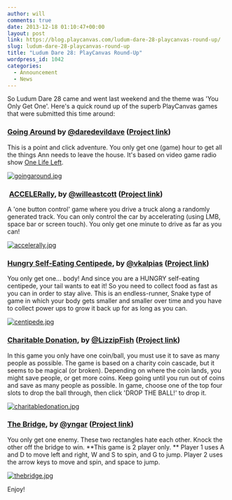 ```yaml
---
author: will
comments: true
date: 2013-12-18 01:10:47+00:00
layout: post
link: https://blog.playcanvas.com/ludum-dare-28-playcanvas-round-up/
slug: ludum-dare-28-playcanvas-round-up
title: "Ludum Dare 28: PlayCanvas Round-Up"
wordpress_id: 1042
categories:
  - Announcement
  - News
---
```


So Ludum Dare 28 came and went last weekend and the theme was 'You Only Get One'. Here's a quick round up of the superb PlayCanvas games that were submitted this time around:

### [Going Around](http://apps.playcanvas.com/dave/goingaround/latest) by [@daredevildave](https://twitter.com/daredevildave) ([Project link](https://playcanvas.com/dave/goingaround))

This is a point and click adventure. You only get one (game) hour to get all the things Ann needs to leave the house. It's based on video game radio show [One Life Left](https://onelifeleft.com/).

[![goingaround.jpg](http://www.html5gamedevs.com/uploads/monthly_12_2013/post-199-0-69200400-1387297953.jpg)](http://apps.playcanvas.com/dave/goingaround/latest)

###  [ACCELERally](http://apps.playcanvas.com/will/acceleronly/accelerally), by [@willeastcott](https://twitter.com/willeastcott) ([Project link](https://playcanvas.com/user/will/acceleronly))

A 'one button control' game where you drive a truck along a randomly generated track. You can only control the car by accelerating (using LMB, space bar or screen touch). You only get one minute to drive as far as you can!

[![accelerally.jpg](http://www.html5gamedevs.com/uploads/monthly_12_2013/post-199-0-50590600-1387297952.jpg)](http://apps.playcanvas.com/will/acceleronly/accelerally)

### [Hungry Self-Eating Centipede](http://apps.playcanvas.com/vaios/ld48/centipede), by [@vkalpias](https://twitter.com/vkalpias) ([Project link](https://playcanvas.com/vaios/ld48))

You only get one... body! And since you are a HUNGRY self-eating centipede, your tail wants to eat it! So you need to collect food as fast as you can in order to stay alive. This is an endless-runner, Snake type of game in which your body gets smaller and smaller over time and you have to collect power ups to grow it back up for as long as you can.

[![centipede.jpg](http://www.html5gamedevs.com/uploads/monthly_12_2013/post-199-0-06409700-1387297953.jpg)](http://apps.playcanvas.com/vaios/ld48/centipede)

### [Charitable Donation](http://apps.playcanvas.com/lizzip/ld28/charitabledonation), by [@LizzipFish](https://twitter.com/LizzipFish) ([Project link](https://playcanvas.com/user/lizzip/ld28))

In this game you only have one coin/ball, you must use it to save as many people as possible. The game is based on a charity coin cascade, but it seems to be magical (or broken). Depending on where the coin lands, you might save people, or get more coins. Keep going until you run out of coins and save as many people as possible. In game, choose one of the top four slots to drop the ball through, then click 'DROP THE BALL!' to drop it.

[![charitabledonation.jpg](http://www.html5gamedevs.com/uploads/monthly_12_2013/post-199-0-52689300-1387297953.jpg)](http://apps.playcanvas.com/lizzip/ld28/charitabledonation)

### [The Bridge](http://apps.playcanvas.com/yngar/ludumdare/thebridge), by [@yngar](https://twitter.com/yngar) ([Project link](https://playcanvas.com/yngar/ludumdare))

You only get one enemy. These two rectangles hate each other. Knock the other off the bridge to win. **This game is 2 player only. **
Player 1 uses A and D to move left and right, W and S to spin, and G to jump.
Player 2 uses the arrow keys to move and spin, and space to jump.

[![thebridge.jpg](http://www.html5gamedevs.com/uploads/monthly_12_2013/post-199-0-82499700-1387297953.jpg)](http://apps.playcanvas.com/yngar/ludumdare/thebridge)

Enjoy!
